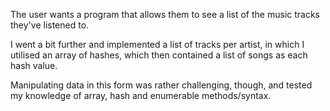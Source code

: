 The user wants a program that allows them to see
a list of the music tracks they've listened to.

I went a bit further and implemented a list of 
tracks per artist, in which I utilised an array of
hashes, which then contained a list of songs as
each hash value.

Manipulating data in this form was rather
challenging, though, and tested my knowledge of
array, hash and enumerable methods/syntax.
